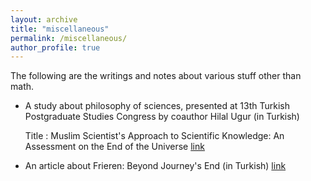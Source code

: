 ```yaml
---
layout: archive
title: "miscellaneous"
permalink: /miscellaneous/
author_profile: true
---
```


The following are the writings and notes about various stuff other than math.

* A study about philosophy of sciences, presented at 13th Turkish Postgraduate Studies Congress by coauthor Hilal Ugur (in Turkish)
  
  Title : Muslim Scientist's Approach to Scientific Knowledge: An Assessment on the End of the Universe [link](https://tlck.org.tr/wp-content/uploads/2024/11/13.-TLCK-Ozet-Kitapcigi-nihai-.pdf)
* An article about Frieren: Beyond Journey's End (in Turkish)
  [link](https://legendariumturkiye.com/tolkienden-uzakta-ama-tolkienin-ozunde-bir-is-frieren/) 

